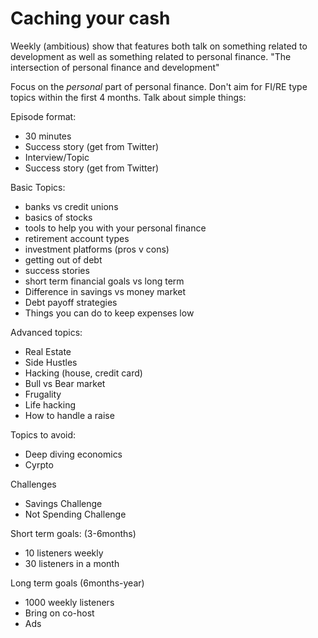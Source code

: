 # Caching your cash

Weekly (ambitious) show that features both talk on something related to development as well as something related to personal finance. "The intersection of personal finance and development"

Focus on the *personal* part of personal finance. Don't aim for FI/RE type topics within the first 4 months. Talk about simple things:

Episode format: 

* 30 minutes
* Success story (get from Twitter)
* Interview/Topic
* Success story (get from Twitter)

Basic Topics: 

* banks vs credit unions
* basics of stocks
* tools to help you with your personal finance
* retirement account types
* investment platforms (pros v cons)
* getting out of debt
* success stories
* short term financial goals vs long term
* Difference in savings vs money market
* Debt payoff strategies
* Things you can do to keep expenses low

Advanced topics:

* Real Estate
* Side Hustles
* Hacking (house, credit card) 
* Bull vs Bear market
* Frugality
* Life hacking
* How to handle a raise

Topics to avoid: 

* Deep diving economics
* Cyrpto

Challenges
* Savings Challenge
* Not Spending Challenge

Short term goals: (3-6months)

* 10 listeners weekly
* 30 listeners in a month

Long term goals (6months-year)
* 1000 weekly listeners
* Bring on co-host
* Ads

